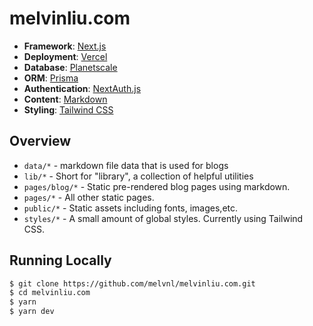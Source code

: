 # melvinliu.com

- **Framework**: [Next.js](https://nextjs.org/)
- **Deployment**: [Vercel](https://vercel.com)
- **Database**: [Planetscale](https://planetscale.com/)
- **ORM**: [Prisma](https://www.prisma.io/)
- **Authentication**: [NextAuth.js](https://next-auth.js.org/)
- **Content**: [Markdown](https://github.com/remarkjs/react-markdown)
- **Styling**: [Tailwind CSS](https://tailwindcss.com/)

## Overview

- `data/*` - markdown file data that is used for blogs
- `lib/*` - Short for "library", a collection of helpful utilities
- `pages/blog/*` - Static pre-rendered blog pages using markdown.
- `pages/*` - All other static pages.
- `public/*` - Static assets including fonts, images,etc.
- `styles/*` - A small amount of global styles. Currently using Tailwind CSS.

## Running Locally

```bash
$ git clone https://github.com/melvnl/melvinliu.com.git
$ cd melvinliu.com
$ yarn
$ yarn dev
```
